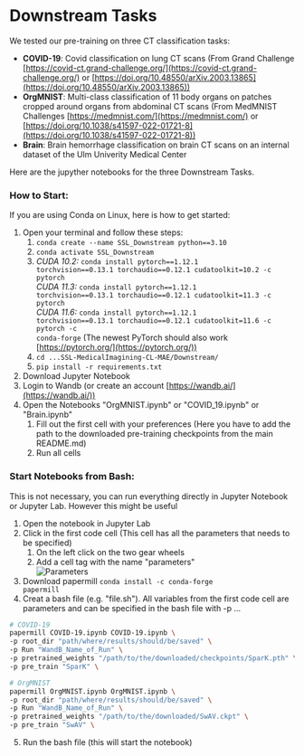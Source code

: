 # Downstream Tasks

We tested our pre-training on three CT classification tasks: 
- **COVID-19**: Covid classification on lung CT scans (From Grand Challenge [https://covid-ct.grand-challenge.org/](https://covid-ct.grand-challenge.org/) or 
[https://doi.org/10.48550/arXiv.2003.13865](https://doi.org/10.48550/arXiv.2003.13865))
- **OrgMNIST**: Multi-class classification of 11 body organs on patches cropped around organs from abdominal CT scans (From MedMNIST Challenges [https://medmnist.com/](https://medmnist.com/) or [https://doi.org/10.1038/s41597-022-01721-8](https://doi.org/10.1038/s41597-022-01721-8)) 
- **Brain**: Brain hemorrhage classification on brain CT scans on an internal dataset of the Ulm Univerity Medical Center

  
Here are the jupyther notebooks for the three Downstream Tasks.

### How to Start: 
If you are using Conda on Linux, here is how to get started: 
1. Open your terminal and follow these steps: 
    1. <code>conda create --name SSL_Downstream python==3.10</code>
    2. <code>conda activate SSL_Downstream</code>
    3. *CUDA 10.2:* <code>conda install pytorch==1.12.1 torchvision==0.13.1 torchaudio==0.12.1 cudatoolkit=10.2 -c pytorch</code>\
       *CUDA 11.3:* <code>conda install pytorch==1.12.1 torchvision==0.13.1 torchaudio==0.12.1 cudatoolkit=11.3 -c pytorch</code>\
       *CUDA 11.6:* <code>conda install pytorch==1.12.1 torchvision==0.13.1 torchaudio==0.12.1 cudatoolkit=11.6 -c pytorch -c conda-forge</code>
       (The newest PyTorch should also work [https://pytorch.org/](https://pytorch.org/))
    4. <code>cd ...SSL-MedicalImagining-CL-MAE/Downstream/</code>
    5. <code>pip install -r requirements.txt</code>
2. Download Jupyter Notebook
3. Login to Wandb (or create an account [https://wandb.ai/](https://wandb.ai/))
4. Open the Notebooks "OrgMNIST.ipynb" or "COVID_19.ipynb" or "Brain.ipynb"
    1. Fill out the first cell with your preferences (Here you have to add the path to the downloaded pre-training checkpoints from the main README.md)
    2. Run all cells 


### Start Notebooks from Bash:
This is not necessary, you can run everything directly in Jupyter Notebook or Jupyter Lab. However this might be useful
1. Open the notebook in Jupyter Lab
2. Click in the first code cell (This cell has all the parameters that needs to be specified)
    1. On the left click on the two gear wheels
    2. Add a cell tag with the name "parameters" \
     ![Parameters](https://github.com/Wolfda95/SSL-MedicalImagining-CL-MAE/assets/75016933/afcd9342-a6a7-4921-a25a-c1fdcc827cd6)
3. Download papermill <code>conda install -c conda-forge papermill</code>
4. Creat a bash file (e.g. "file.sh"). All variables from the first code cell are parameters and can be specified in the bash file with -p ...
   
```bash
# COVID-19
papermill COVID-19.ipynb COVID-19.ipynb \
-p root_dir "path/where/results/should/be/saved" \
-p Run "WandB_Name_of_Run" \
-p pretrained_weights "/path/to/the/downloaded/checkpoints/SparK.pth" \
-p pre_train "SparK" \

# OrgMNIST
papermill OrgMNIST.ipynb OrgMNIST.ipynb \
-p root_dir "path/where/results/should/be/saved" \
-p Run "WandB_Name_of_Run" \
-p pretrained_weights "/path/to/the/downloaded/SwAV.ckpt" \
-p pre_train "SwAV" \

```
5. Run the bash file (this will start the notebook)


   
